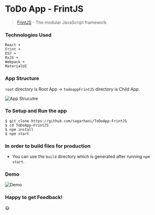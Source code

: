 # ToDo App - FrintJS

> [FrintJS](https://frint.js.org) - The modular JavaScript framework

### Technologies Used

```
React + 
Frint +
ES7 +
RxJS +
Webpack +
MaterialUI 
```

### App Structure

```root``` directory is Root App -> ```todoappFrintJS``` directory is Child App.

![App Strucutre](https://frint.js.org/img/frint-apps.png)

### To Setup and Run the app

```
$ git clone https://github.com/sagarhani/ToDoApp-FrintJS
$ cd ToDoApp-FrintJS
$ npm install
$ npm start
```

### In order to build files for production

- You can use the ```build``` directory which is generated after running ```npm start```.

### Demo

![Demo](https://i.imgur.com/nnzbFkN.gif)

### Happy to get Feedback! 
:smiley: